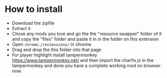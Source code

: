 # How to install
- Download the zipfile
- Extract it 
- Chose any mods you love and go the the "resource swapper" folder of it and copy the "files" folder and paste it in in the folder on this extension
- Open `chrome://extensions/` in chrome
- Drag and drop the this folder into that page
- For player highlight install tampermonkey https://www.tampermonkey.net/ and then import the charfix.js in the tampermonkey and done you have a complete working mod on browser now.

